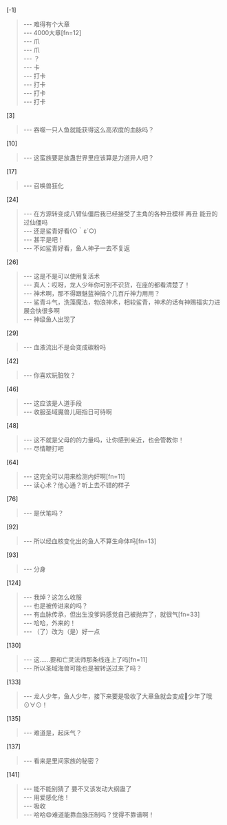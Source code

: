 
[-1] 
>--- 难得有个大章<br>
>--- 4000大章[fn=12]<br>
>--- 爪<br>
>--- 爪<br>
>--- ？<br>
>--- 卡<br>
>--- 打卡<br>
>--- 打卡<br>
>--- 打卡<br>
>--- 打卡<br>

[3] 
>--- 吞噬一只人鱼就能获得这么高浓度的血脉吗？<br>

[10] 
>--- 这蛮族要是放蛊世界里应该算是力道异人吧？<br>

[17] 
>--- 召唤兽狂化<br>

[24] 
>--- 在方源转变成八臂仙僵后我已经接受了主角的各种丑模样 再丑 能丑的过仙僵吗<br>
>--- 还是鲨青好看(○｀ε´○)<br>
>--- 甚平是吧！<br>
>--- 不如鲨青好看，鱼人神子一去不复返<br>

[26] 
>--- 这是不是可以使用复活术<br>
>--- 真人：哎呀，龙人少年你可别不识货，在座的都看清楚了！<br>
>--- 神术啊，那不得跟魅蓝神搞个几百斤神力用用？<br>
>--- 鲨青斗气，洗藻魔法，勃浪神术，相较鲨青，神术的话有神赐福实力进展会快很多啊<br>
>--- 神级鱼人出现了<br>

[29] 
>--- 血液流出不是会变成碳粉吗<br>

[42] 
>--- 你喜欢玩脏牧？<br>

[46] 
>--- 这应该是人道手段<br>
>--- 收服圣域魔兽儿砸指日可待啊<br>

[48] 
>--- 这不就是父母的的力量吗，让你感到亲近，也会管教你！<br>
>--- 尽情鞭打吧<br>

[64] 
>--- 这完全可以用来检测内奸啊[fn=11]<br>
>--- 读心术？他心通？听上去不错的样子<br>

[76] 
>--- 是伏笔吗？<br>

[92] 
>--- 所以经血核变化出的鱼人不算生命体吗[fn=13]<br>

[93] 
>--- 分身<br>

[124] 
>--- 我焯？这怎么收服<br>
>--- 也是被传进来的吗？<br>
>--- 有血脉传承，但出生没爹妈感觉自己被抛弃了，就很气[fn=33]<br>
>--- 哈哈，外来的！<br>
>--- （了）改为（是）好一点<br>

[130] 
>--- 这……要和亡灵法师那条线连上了吗[fn=11]<br>
>--- 所以圣域海兽可能也是被转送过来了吗？<br>

[133] 
>--- 龙人少年，鱼人少年，接下来要是吸收了大章鱼就会变成🐙少年了哦⊙∀⊙！<br>

[135] 
>--- 难道是，起床气？<br>

[137] 
>--- 看来是里间家族的秘密？<br>

[141] 
>--- 能不能别猜了 要不又该发动大纲蛊了<br>
>--- 用爱感化他！<br>
>--- 吸收<br>
>--- 哈哈😄难道能靠血脉压制吗？觉得不靠谱啊！<br>
